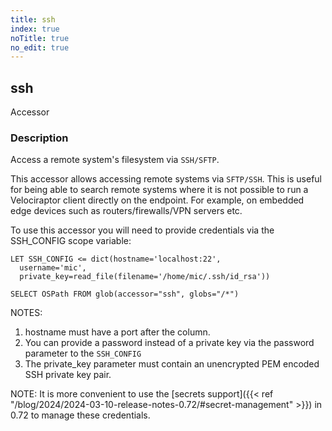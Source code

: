```yaml
---
title: ssh
index: true
noTitle: true
no_edit: true
---
```




<div class="vql_item"></div>


## ssh
<span class='vql_type label label-warning pull-right page-header'>Accessor</span>


### Description

Access a remote system's filesystem via `SSH/SFTP`.

This accessor allows accessing remote systems via `SFTP/SSH`.  This is
useful for being able to search remote systems where it is not
possible to run a Velociraptor client directly on the endpoint. For
example, on embedded edge devices such as routers/firewalls/VPN
servers etc.

To use this accessor you will need to provide credentials via the
SSH_CONFIG scope variable:

```vql
LET SSH_CONFIG <= dict(hostname='localhost:22',
  username='mic',
  private_key=read_file(filename='/home/mic/.ssh/id_rsa'))

SELECT OSPath FROM glob(accessor="ssh", globs="/*")
```

NOTES:

1. hostname must have a port after the column.
2. You can provide a password instead of a private key via the
   password parameter to the `SSH_CONFIG`
3. The private_key parameter must contain an unencrypted PEM encoded
   SSH private key pair.

NOTE: It is more convenient to use the [secrets support]({{< ref
"/blog/2024/2024-03-10-release-notes-0.72/#secret-management" >}}) in
0.72 to manage these credentials.


